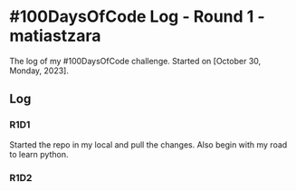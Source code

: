 # #100DaysOfCode Log - Round 1 - matiastzara

The log of my #100DaysOfCode challenge. Started on [October 30, Monday, 2023].

## Log

### R1D1 
Started the repo in my local and pull the changes. Also begin with my road to learn python.

### R1D2
